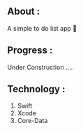  ## About :

A simple to do list app 📝

## Progress :

Under Construction ....

## Technology :

1. Swift
2. Xcode
3. Core-Data








